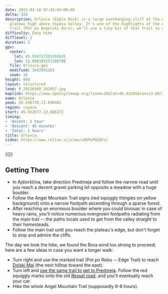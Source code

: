 ```yaml
---
date: 2022-03-18 07:45:01+00:00
delta: 320
description: Orlovca (Eagle Rock) is a large overhanging cliff at the edge of Gora
  plateau high above Vipava Valley. It's one of the highlights of the Angel Mountain
  Trail (Pot po Angelski Gori); we'll use a tiny bit of that trail to get there.
difficulty: Easy hike
difflevel: 2
duration: 2
gpx:
  center:
    lat: 45.934717255362635
    lon: 13.888345257288798
  file: Orlovca.gpx
  modified: 1647591261
  zoom: 16
height: 860
layout: structured
lead: M_20220308_102457.jpg
maplink: https://www.opencyclemap.org/?zoom=16&lat=45.93545&lon=13.88715&layers=B0000
name: Orlovca
peak: 45.936770,13.890401
region: vipava
start: 45.932677,13.886372
timing:
- 'Ascent: 1 hour'
- 'Descent: 45 minutes'
- 'Total: 2 hours'
title: Orlovca
video: https://www.relive.cc/view/vNOPoPQZNYv/
---
```

{{<hike-details description="yes">}}

## Getting There

* In Ajdovščina, take direction Predmeja and follow the narrow road until you reach a decent gravel parking lot opposite a meadow with a huge boulder.
* Follow the Angel Mountain Trail signs (red squiggly thingies on yellow background) onto a narrow footpath ascending through a sparse forest.
* After reaching an enormous boulder where you could bivouac in case of heavy rains, you'll notice numerous overgrown footpaths radiating from the main trail -- the paths locals used to get from the valley straight to their homesteads.
* Follow the main trail until you reach the plateau's edge, but don't forget to stop and admire the cliffs.

The day we took the hike, we found the Bora wind too strong to proceed; here are a few ideas in case you want a longer walk:

* Turn right and use the marked trail (Pot po Robu -- Edge Trail) to reach [Dolski Maj](../dolskimaj/) (the next hilltop toward the east).
* Turn left and [use the same trail to get to Predmeja](../dolskimaj/). Follow the red squiggly marks onto the old [Ressel road](../../biking/resseltrail/), and you'll eventually reach your car.
* Hike the whole Angel Mountain Trail (supposedly 6-8 hours).
